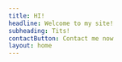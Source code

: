 ```yaml
---
title: HI!
headline: Welcome to my site!
subheading: Tits!
contactButton: Contact me now
layout: home
---
```


